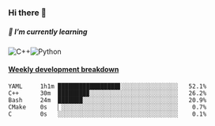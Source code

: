 ### Hi there 👋

##### 🌱 I’m currently learning

![C++](https://img.shields.io/badge/-C++-00599C?style=flat-square&logo=c)![Python](https://img.shields.io/badge/-Python-black?style=flat-square&logo=Python)


<!-- waka-box start -->
#### <a href="https://gist.github.com/bf274261b4c8553e17fc709dfc3cfa97" target="_blank">Weekly development breakdown</a>
```text
YAML   	 1h1m █████████████████▋░░░░░░░░░░░░░░░░   52.1% 
C++    	 30m  ████████▉░░░░░░░░░░░░░░░░░░░░░░░░░   26.2% 
Bash   	 24m  ███████░░░░░░░░░░░░░░░░░░░░░░░░░░░   20.9% 
CMake  	 0s   ▏░░░░░░░░░░░░░░░░░░░░░░░░░░░░░░░░░    0.7% 
C      	 0s   ░░░░░░░░░░░░░░░░░░░░░░░░░░░░░░░░░░    0.1% 
```
<!-- Powered by https://github.com/YouEclipse/waka-box-go . -->
<!-- waka-box end -->



<!--
**KomoreKalu/KomoreKalu** is a ✨ _special_ ✨ repository because its `README.md` (this file) appears on your GitHub profile.

Here are some ideas to get you started:

- 🔭 I’m currently working on ...
- 🌱 I’m currently learning ...
- 👯 I’m looking to collaborate on ...
- 🤔 I’m looking for help with ...
- 💬 Ask me about ...
- 📫 How to reach me: ...
- 😄 Pronouns: ...
- ⚡ Fun fact: ...
-->
